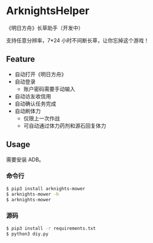 # ArknightsHelper

《明日方舟》长草助手（开发中）

支持任意分辨率，7*24 小时不间断长草，让你忘掉这个游戏！

## Feature

- 自动打开《明日方舟》
- 自动登录
    - 账户密码需要手动输入
- 自动访友收信用
- 自动确认任务完成
- 自动刷体力
    - 仅限上一次作战
    - 可自动通过体力药剂和源石回复体力

## Usage

需要安装 ADB。

### 命令行

```bash
$ pip3 install arknights-mower
$ arknights-mower -h
$ arknights-mower
```

### 源码

```bash
$ pip3 install -r requirements.txt
$ python3 diy.py
```

